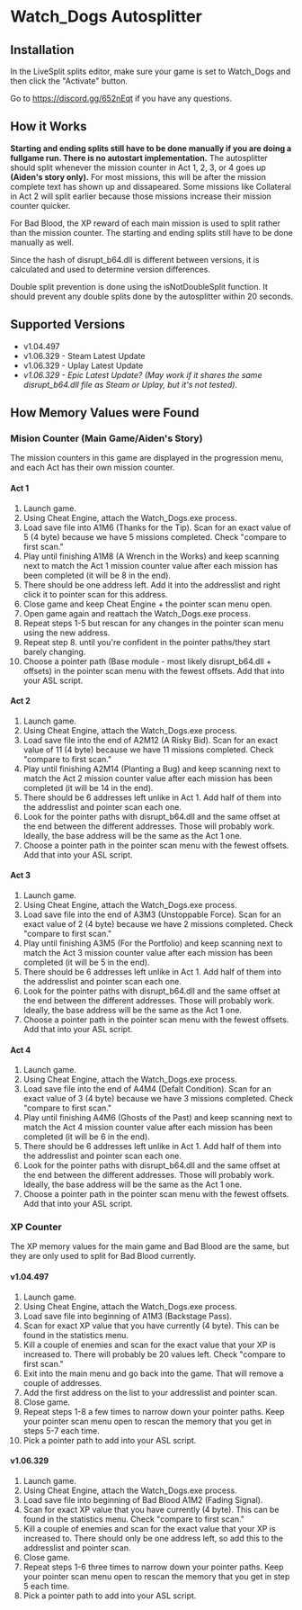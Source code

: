 # Watch_Dogs Autosplitter
## Installation
In the LiveSplit splits editor, make sure your game is set to Watch_Dogs and then click the "Activate" button.

Go to https://discord.gg/652nEqt if you have any questions.

## How it Works
**Starting and ending splits still have to be done manually if you are doing a fullgame run. There is no autostart implementation.** The autosplitter should split whenever the mission counter in Act 1, 2, 3, or 4 goes up **(Aiden's story only).** For most missions, this will be after the mission complete text has shown up and dissapeared. Some missions like Collateral in Act 2 will split earlier because those missions increase their mission counter quicker. 

For Bad Blood, the XP reward of each main mission is used to split rather than the mission counter. The starting and ending splits still have to be done manually as well. 

Since the hash of disrupt_b64.dll is different between versions, it is calculated and used to determine version differences. 

Double split prevention is done using the isNotDoubleSplit function. It should prevent any double splits done by the autosplitter within 20 seconds. 

## Supported Versions
* v1.04.497
* v1.06.329 - Steam Latest Update
* v1.06.329 - Uplay Latest Update
* *v1.06.329 - Epic Latest Update? (May work if it shares the same disrupt_b64.dll file as Steam or Uplay, but it's not tested).*

## How Memory Values were Found

### Mision Counter (Main Game/Aiden's Story)
The mission counters in this game are displayed in the progression menu, and each Act has their own mission counter.

#### Act 1
1.  Launch game. 
2.  Using Cheat Engine, attach the Watch_Dogs.exe process.
3.  Load save file into A1M6 (Thanks for the Tip). Scan for an exact value of 5 (4 byte) because we have 5 missions completed. Check "compare to first scan."
4.  Play until finishing A1M8 (A Wrench in the Works) and keep scanning next to match the Act 1 mission counter value after each mission has been completed (it will be 8 in the end).
5.  There should be one address left. Add it into the addresslist and right click it to pointer scan for this address. 
6.  Close game and keep Cheat Engine + the pointer scan menu open.
7.  Open game again and reattach the Watch_Dogs.exe process.
8.  Repeat steps 1-5 but rescan for any changes in the pointer scan menu using the new address.
9.  Repeat step 8. until you're confident in the pointer paths/they start barely changing. 
10. Choose a pointer path (Base module - most likely disrupt_b64.dll + offsets) in the pointer scan menu with the fewest offsets. Add that into your ASL script. 

#### Act 2
1.  Launch game. 
2.  Using Cheat Engine, attach the Watch_Dogs.exe process.
3.  Load save file into the end of A2M12 (A Risky Bid). Scan for an exact value of 11 (4 byte) because we have 11 missions completed. Check "compare to first scan."
4.  Play until finishing A2M14 (Planting a Bug) and keep scanning next to match the Act 2 mission counter value after each mission has been completed (it will be 14 in the end).
5.  There should be 6 addresses left unlike in Act 1. Add half of them into the addresslist and pointer scan each one. 
6.  Look for the pointer paths with disrupt_b64.dll and the same offset at the end between the different addresses. Those will probably work. Ideally, the base address will be the same as the Act 1 one.
7.  Choose a pointer path in the pointer scan menu with the fewest offsets. Add that into your ASL script. 

#### Act 3
1.  Launch game. 
2.  Using Cheat Engine, attach the Watch_Dogs.exe process.
3.  Load save file into the end of A3M3 (Unstoppable Force). Scan for an exact value of 2 (4 byte) because we have 2 missions completed. Check "compare to first scan."
4.  Play until finishing A3M5 (For the Portfolio) and keep scanning next to match the Act 3 mission counter value after each mission has been completed (it will be 5 in the end).
5.  There should be 6 addresses left unlike in Act 1. Add half of them into the addresslist and pointer scan each one. 
6.  Look for the pointer paths with disrupt_b64.dll and the same offset at the end between the different addresses. Those will probably work. Ideally, the base address will be the same as the Act 1 one.
7.  Choose a pointer path in the pointer scan menu with the fewest offsets. Add that into your ASL script. 

#### Act 4
1.  Launch game. 
2.  Using Cheat Engine, attach the Watch_Dogs.exe process.
3.  Load save file into the end of A4M4 (Defalt Condition). Scan for an exact value of 3 (4 byte) because we have 3 missions completed. Check "compare to first scan."
4.  Play until finishing A4M6 (Ghosts of the Past) and keep scanning next to match the Act 4 mission counter value after each mission has been completed (it will be 6 in the end).
5.  There should be 6 addresses left unlike in Act 1. Add half of them into the addresslist and pointer scan each one. 
6.  Look for the pointer paths with disrupt_b64.dll and the same offset at the end between the different addresses. Those will probably work. Ideally, the base address will be the same as the Act 1 one.
7.  Choose a pointer path in the pointer scan menu with the fewest offsets. Add that into your ASL script. 

### XP Counter
The XP memory values for the main game and Bad Blood are the same, but they are only used to split for Bad Blood currently.

#### v1.04.497
1. Launch game. 
2. Using Cheat Engine, attach the Watch_Dogs.exe process.
3. Load save file into beginning of A1M3 (Backstage Pass).
4. Scan for exact XP value that you have currently (4 byte). This can be found in the statistics menu. 
5. Kill a couple of enemies and scan for the exact value that your XP is increased to. There will probably be 20 values left. Check "compare to first scan."
6. Exit into the main menu and go back into the game. That will remove a couple of addresses. 
7. Add the first address on the list to your addresslist and pointer scan.
8. Close game.
9. Repeat steps 1-8 a few times to narrow down your pointer paths. Keep your pointer scan menu open to rescan the memory that you get in steps 5-7 each time. 
10. Pick a pointer path to add into your ASL script. 

#### v1.06.329
1. Launch game. 
2. Using Cheat Engine, attach the Watch_Dogs.exe process.
3. Load save file into beginning of Bad Blood A1M2 (Fading Signal).
4. Scan for exact XP value that you have currently (4 byte). This can be found in the statistics menu. Check "compare to first scan."
5. Kill a couple of enemies and scan for the exact value that your XP is increased to. There should only be one address left, so add this to the addresslist and pointer scan. 
6. Close game.
7. Repeat steps 1-6 three times to narrow down your pointer paths. Keep your pointer scan menu open to rescan the memory that you get in step 5 each time. 
8. Pick a pointer path to add into your ASL script. 
